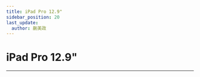 ```yaml
---
title: iPad Pro 12.9"
sidebar_position: 20
last_update:
  author: 蒯美政
---
```


# iPad Pro 12.9"

---
